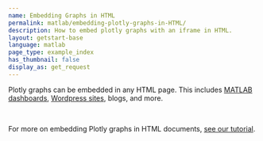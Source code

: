 ```yaml
---
name: Embedding Graphs in HTML
permalink: matlab/embedding-plotly-graphs-in-HTML/
description: How to embed plotly graphs with an iframe in HTML.
layout: getstart-base
language: matlab
page_type: example_index
has_thumbnail: false
display_as: get_request
---
```


<div class="content-box">

<p>Plotly graphs can be embedded in any HTML page. This includes <a href="http://moderndata.plot.ly/r-python-matlab-dashboards-graphs-with-d3-js-webgl/">MATLAB dashboards</a>, <a href="https://wordpress.org/plugins/wp-plotly/">Wordpress sites</a>, blogs, and more.</p></br>

<p>For more on embedding Plotly graphs in HTML documents, <a href="https://plot.ly/how-to-embed-plotly-graphs-in-websites/">see our tutorial</a>.</p></br>

</div></br>
